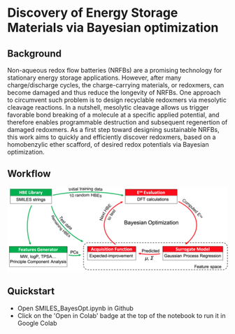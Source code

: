 # Discovery of Energy Storage Materials via Bayesian optimization
## Background
Non-aqueous redox flow batteries (NRFBs) are a promising technology for stationary energy storage applications. However, after many charge/discharge cycles, the charge-carrying materials, or redoxmers, can become damaged and thus reduce the longevity of NRFBs. One approach to circumvent such problem is to design recyclable redoxmers via mesolytic cleavage reactions. In a nutshell, mesolytic cleavage allows us trigger favorable bond breaking of a molecule at a specific applied potential, and therefore enables programmable destruction and subsequent regenertion of damaged redoxmers. As a first step toward designing sustainable NRFBs, this work aims to quickly and efficiently discover redoxmers, based on a homobenzylic ether scafford, of desired redox potentials via Bayesian optimization.
## Workflow
![alt text](https://github.com/AIScienceTutorial/Bayesian-optimization---case-study/blob/main/workflow.png?raw=true)
## Quickstart
- Open SMILES_BayesOpt.ipynb in Github
- Click on the 'Open in Colab' badge at the top of the notebook to run it in Google Colab
